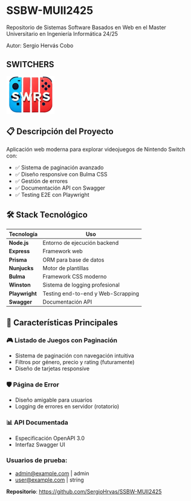 # SSBW-MUII2425
Repositorio de Sistemas Software Basados en Web en el Master Universitario en Ingeniería Informática 24/25

Autor: Sergio Hervás Cobo

## SWITCHERS
<img src="public/img/logo.png" alt="Description" height="100">

## 📋 Descripción del Proyecto
Aplicación web moderna para explorar videojuegos de Nintendo Switch con:
- ✅ Sistema de paginación avanzado
- ✅ Diseño responsive con Bulma CSS
- ✅ Gestión de errores
- ✅ Documentación API con Swagger
- ✅ Testing E2E con Playwright

## 🛠 Stack Tecnológico
| Tecnología       | Uso                                  |
|------------------|--------------------------------------|
| **Node.js**      | Entorno de ejecución backend        |
| **Express**      | Framework web                        |
| **Prisma**       | ORM para base de datos              |
| **Nunjucks**     | Motor de plantillas                 |
| **Bulma**        | Framework CSS moderno               |
| **Winston**      | Sistema de logging profesional      |
| **Playwright**   | Testing end-to-end y Web-Scrapping  |
| **Swagger**      | Documentación API                   |

## 🚀 Características Principales

### 🎮 Listado de Juegos con Paginación
- Sistema de paginación con navegación intuitiva
- Filtros por género, precio y rating (futuramente)
- Diseño de tarjetas responsive 

### 🛡 Página de Error
- Diseño amigable para usuarios
- Logging de errores en servidor (rotatorio)

### 📊 API Documentada
- Especificación OpenAPI 3.0
- Interfaz Swagger UI

### Usuarios de prueba:
- admin@example.com | admin
- user@example.com | string

**Repositorio**: https://github.com/SergioHrvas/SSBW-MUII2425